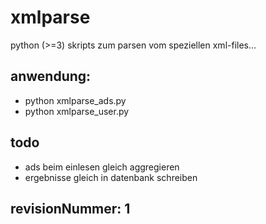 xmlparse
========

python (>=3) skripts zum parsen vom speziellen xml-files...

## anwendung:
* python xmlparse_ads.py
* python xmlparse_user.py

## todo
* ads beim einlesen gleich aggregieren
* ergebnisse gleich in datenbank schreiben

## revisionNummer: 1

